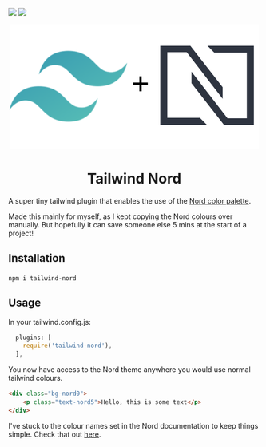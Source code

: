 ![](https://img.shields.io/npm/v/tailwind-nord?style=flat)
![](https://img.shields.io/npm/dw/tailwind-nord?style=flat)

<p align="center">
  <a href="https://github.com/crumb1e/tailwind-nord">
    <img src="https://raw.githubusercontent.com/crumb1e/tailwind-nord/master/tailwind-nord.png" alt="Logo">
  </a>

  <h1 align="center">Tailwind Nord</h1>
</p>

A super tiny tailwind plugin that enables the use of the [Nord color palette](https://www.nordtheme.com/).

Made this mainly for myself, as I kept copying the Nord colours over manually. But hopefully it can save someone else 5 mins at the start of a project!

## Installation

`npm i tailwind-nord`

## Usage


In your tailwind.config.js:

```js
  plugins: [
    require('tailwind-nord'),
  ],
```

You now have access to the Nord theme anywhere you would use normal tailwind colours.

```html
<div class="bg-nord0">
    <p class="text-nord5">Hello, this is some text</p>
</div>
```

I've stuck to the colour names set in the Nord documentation to keep things simple. Check that out [here](https://www.nordtheme.com/docs/colors-and-palettes).
